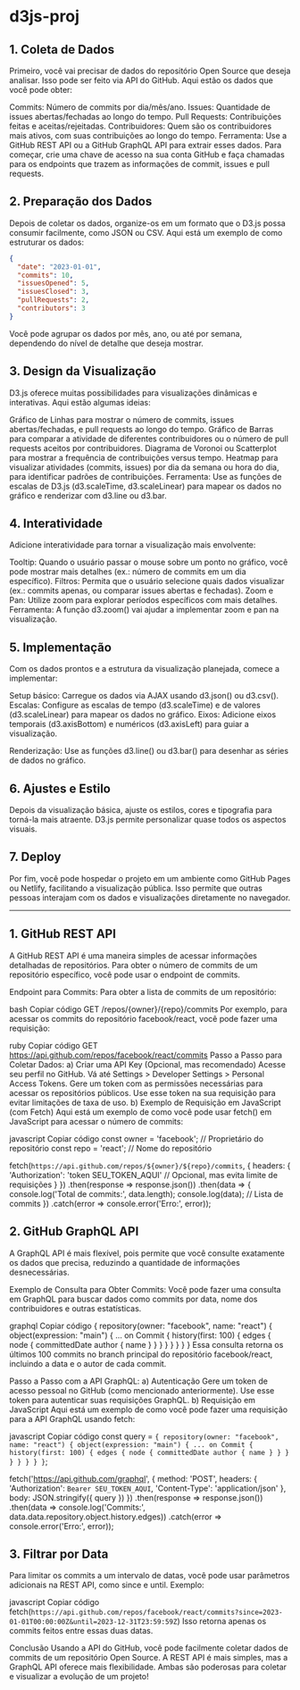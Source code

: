# d3js-proj

## 1. Coleta de Dados

Primeiro, você vai precisar de dados do repositório Open Source que deseja analisar. Isso pode ser feito via API do GitHub. Aqui estão os dados que você pode obter:

Commits: Número de commits por dia/mês/ano.
Issues: Quantidade de issues abertas/fechadas ao longo do tempo.
Pull Requests: Contribuições feitas e aceitas/rejeitadas.
Contribuidores: Quem são os contribuidores mais ativos, com suas contribuições ao longo do tempo.
Ferramenta: Use a GitHub REST API ou a GitHub GraphQL API para extrair esses dados. Para começar, crie uma chave de acesso na sua conta GitHub e faça chamadas para os endpoints que trazem as informações de commit, issues e pull requests.

## 2. Preparação dos Dados

Depois de coletar os dados, organize-os em um formato que o D3.js possa consumir facilmente, como JSON ou CSV. Aqui está um exemplo de como estruturar os dados:

```json
{
  "date": "2023-01-01",
  "commits": 10,
  "issuesOpened": 5,
  "issuesClosed": 3,
  "pullRequests": 2,
  "contributors": 3
}
```
Você pode agrupar os dados por mês, ano, ou até por semana, dependendo do nível de detalhe que deseja mostrar.

## 3. Design da Visualização

D3.js oferece muitas possibilidades para visualizações dinâmicas e interativas. Aqui estão algumas ideias:

Gráfico de Linhas para mostrar o número de commits, issues abertas/fechadas, e pull requests ao longo do tempo.
Gráfico de Barras para comparar a atividade de diferentes contribuidores ou o número de pull requests aceitos por contribuidores.
Diagrama de Voronoi ou Scatterplot para mostrar a frequência de contribuições versus tempo.
Heatmap para visualizar atividades (commits, issues) por dia da semana ou hora do dia, para identificar padrões de contribuições.
Ferramenta: Use as funções de escalas de D3.js (d3.scaleTime, d3.scaleLinear) para mapear os dados no gráfico e renderizar com d3.line ou d3.bar.

## 4. Interatividade

Adicione interatividade para tornar a visualização mais envolvente:

Tooltip: Quando o usuário passar o mouse sobre um ponto no gráfico, você pode mostrar mais detalhes (ex.: número de commits em um dia específico).
Filtros: Permita que o usuário selecione quais dados visualizar (ex.: commits apenas, ou comparar issues abertas e fechadas).
Zoom e Pan: Utilize zoom para explorar períodos específicos com mais detalhes.
Ferramenta: A função d3.zoom() vai ajudar a implementar zoom e pan na visualização.

## 5. Implementação

Com os dados prontos e a estrutura da visualização planejada, comece a implementar:

Setup básico: Carregue os dados via AJAX usando d3.json() ou d3.csv().
Escalas: Configure as escalas de tempo (d3.scaleTime) e de valores (d3.scaleLinear) para mapear os dados no gráfico.
Eixos: Adicione eixos temporais (d3.axisBottom) e numéricos (d3.axisLeft) para guiar a visualização.

Renderização: Use as funções d3.line() ou d3.bar() para desenhar as séries de dados no gráfico.
## 6. Ajustes e Estilo

Depois da visualização básica, ajuste os estilos, cores e tipografia para torná-la mais atraente. D3.js permite personalizar quase todos os aspectos visuais.

## 7. Deploy

Por fim, você pode hospedar o projeto em um ambiente como GitHub Pages ou Netlify, facilitando a visualização pública. Isso permite que outras pessoas interajam com os dados e visualizações diretamente no navegador.

<hr>

## 1. GitHub REST API

A GitHub REST API é uma maneira simples de acessar informações detalhadas de repositórios. Para obter o número de commits de um repositório específico, você pode usar o endpoint de commits.

Endpoint para Commits:
Para obter a lista de commits de um repositório:

bash
Copiar código
GET /repos/{owner}/{repo}/commits
Por exemplo, para acessar os commits do repositório facebook/react, você pode fazer uma requisição:

ruby
Copiar código
GET https://api.github.com/repos/facebook/react/commits
Passo a Passo para Coletar Dados:
a) Criar uma API Key (Opcional, mas recomendado)
Acesse seu perfil no GitHub.
Vá até Settings > Developer Settings > Personal Access Tokens.
Gere um token com as permissões necessárias para acessar os repositórios públicos.
Use esse token na sua requisição para evitar limitações de taxa de uso.
b) Exemplo de Requisição em JavaScript (com Fetch)
Aqui está um exemplo de como você pode usar fetch() em JavaScript para acessar o número de commits:

javascript
Copiar código
const owner = 'facebook'; // Proprietário do repositório
const repo = 'react';     // Nome do repositório

fetch(`https://api.github.com/repos/${owner}/${repo}/commits`, {
  headers: {
    'Authorization': 'token SEU_TOKEN_AQUI' // Opcional, mas evita limite de requisições
  }
})
  .then(response => response.json())
  .then(data => {
    console.log('Total de commits:', data.length);
    console.log(data); // Lista de commits
  })
  .catch(error => console.error('Erro:', error));
  
## 2. GitHub GraphQL API

A GraphQL API é mais flexível, pois permite que você consulte exatamente os dados que precisa, reduzindo a quantidade de informações desnecessárias.

Exemplo de Consulta para Obter Commits:
Você pode fazer uma consulta em GraphQL para buscar dados como commits por data, nome dos contribuidores e outras estatísticas.

graphql
Copiar código
{
  repository(owner: "facebook", name: "react") {
    object(expression: "main") {
      ... on Commit {
        history(first: 100) {
          edges {
            node {
              committedDate
              author {
                name
              }
            }
          }
        }
      }
    }
  }
}
Essa consulta retorna os últimos 100 commits no branch principal do repositório facebook/react, incluindo a data e o autor de cada commit.

Passo a Passo com a API GraphQL:
a) Autenticação
Gere um token de acesso pessoal no GitHub (como mencionado anteriormente).
Use esse token para autenticar suas requisições GraphQL.
b) Requisição em JavaScript
Aqui está um exemplo de como você pode fazer uma requisição para a API GraphQL usando fetch:

javascript
Copiar código
const query = `
  {
    repository(owner: "facebook", name: "react") {
      object(expression: "main") {
        ... on Commit {
          history(first: 100) {
            edges {
              node {
                committedDate
                author {
                  name
                }
              }
            }
          }
        }
      }
    }
  }
`;

fetch('https://api.github.com/graphql', {
  method: 'POST',
  headers: {
    'Authorization': `Bearer SEU_TOKEN_AQUI`,
    'Content-Type': 'application/json'
  },
  body: JSON.stringify({ query })
})
  .then(response => response.json())
  .then(data => console.log('Commits:', data.data.repository.object.history.edges))
  .catch(error => console.error('Erro:', error));
  
## 3. Filtrar por Data

Para limitar os commits a um intervalo de datas, você pode usar parâmetros adicionais na REST API, como since e until. Exemplo:

javascript
Copiar código
fetch(`https://api.github.com/repos/facebook/react/commits?since=2023-01-01T00:00:00Z&until=2023-12-31T23:59:59Z`)
Isso retorna apenas os commits feitos entre essas duas datas.

Conclusão
Usando a API do GitHub, você pode facilmente coletar dados de commits de um repositório Open Source. A REST API é mais simples, mas a GraphQL API oferece mais flexibilidade. Ambas são poderosas para coletar e visualizar a evolução de um projeto!
